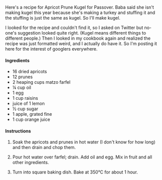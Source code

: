 <!--
.. title: Apricot Prune Kugel
.. date: 2013-03-23 15:35:14
.. author: Amy Brown
-->

Here's a recipe for Apricot Prune Kugel for Passover. Baba said
she isn't making kugel this year because she's making a turkey and
stuffing it and the stuffing is just the same as kugel. So I'll make
kugel. 

I looked for the recipe and couldn't find it, so I asked on Twitter but
no-one's suggestion looked quite right. (Kugel means different things to
different people.) Then I looked in my cookbook again and realized the recipe
was just formatted weird, and I actually do have it.  So I'm posting it here
for the interest of googlers everywhere.

#### Ingredients

- 16 dried apricots
- 12 prunes
- 2 heaping cups matzo farfel
- &frac14; cup oil
- 1 egg
- 1 cup raisins
- juice of 1 lemon
- &frac12; cup sugar
- 1 apple, grated fine
- 1 cup orange juice

#### Instructions

1. Soak the apricots and prunes in hot water (I don't know for how long)
and then drain and chop them.

2. Pour hot water over farfel; drain. Add oil and egg. Mix in fruit and
all other ingredients.

3. Turn into square baking dish. Bake at 350&deg;C for about 1 hour.


